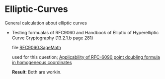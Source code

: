 # Elliptic-Curves
General calculation about elliptic curves

- Testing formualas of RFC9060 and Handbook of Elliptic of Hyperelliptic Curve Cryptography (13.2.1.b page 281)

  file [RFC9060.SageMath](https://github.com/kelalaka153/Elliptic-Curves/blob/main/RFC9060.SageMath)
  
  used for this question; [Applicability of RFC-6090 point doubling formula in homogeneous coordinates](https://crypto.stackexchange.com/q/98531/18298)
  
  **Result**: Both are workin.
